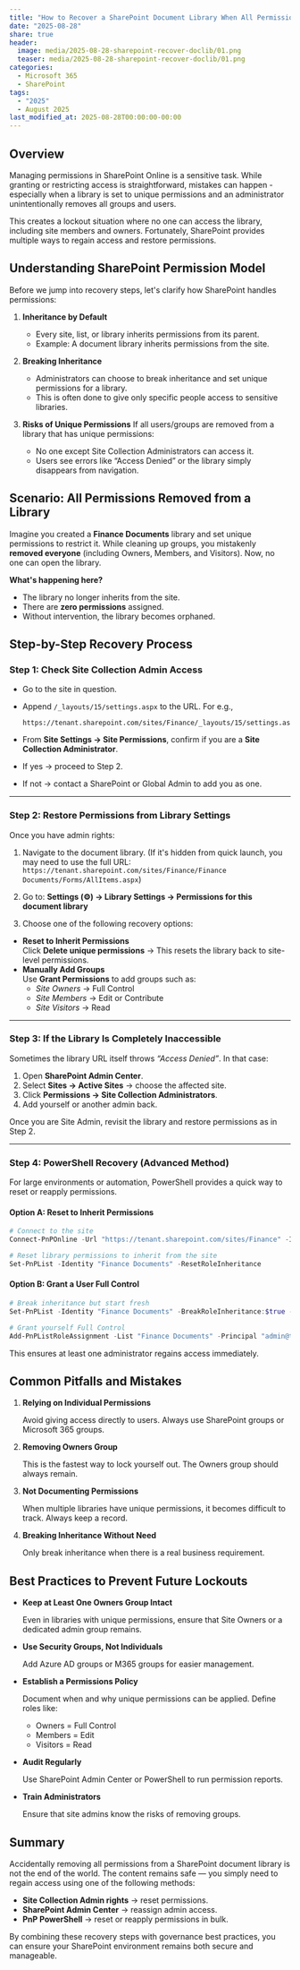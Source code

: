 ```yaml
---
title: "How to Recover a SharePoint Document Library When All Permissions Are Removed"
date: "2025-08-28"
share: true
header:
  image: media/2025-08-28-sharepoint-recover-doclib/01.png
  teaser: media/2025-08-28-sharepoint-recover-doclib/01.png
categories:
  - Microsoft 365
  - SharePoint
tags:
  - "2025"
  - August 2025
last_modified_at: 2025-08-28T00:00:00-00:00
---
```

## Overview

Managing permissions in SharePoint Online is a sensitive task. While granting or restricting access is straightforward, mistakes can happen - especially when a library is set to unique permissions and an administrator unintentionally removes all groups and users.

This creates a lockout situation where no one can access the library, including site members and owners. Fortunately, SharePoint provides multiple ways to regain access and restore permissions.

## Understanding SharePoint Permission Model

Before we jump into recovery steps, let's clarify how SharePoint handles permissions:

1. **Inheritance by Default**
    - Every site, list, or library inherits permissions from its parent.
    - Example: A document library inherits permissions from the site.

2. **Breaking Inheritance**
    - Administrators can choose to break inheritance and set unique permissions for a library.
    - This is often done to give only specific people access to sensitive libraries.

3. **Risks of Unique Permissions**
    If all users/groups are removed from a library that has unique permissions:
    - No one except Site Collection Administrators can access it.
    - Users see errors like “Access Denied” or the library simply disappears from navigation.


## Scenario: All Permissions Removed from a Library

Imagine you created a **Finance Documents** library and set unique permissions to restrict it. While cleaning up groups, you mistakenly **removed everyone** (including Owners, Members, and Visitors). Now, no one can open the library.

**What's happening here?**

- The library no longer inherits from the site.
- There are **zero permissions** assigned.
- Without intervention, the library becomes orphaned.


## Step-by-Step Recovery Process

### Step 1: Check Site Collection Admin Access

- Go to the site in question.
- Append `/_layouts/15/settings.aspx` to the URL. For e.g.,

    ```
    https://tenant.sharepoint.com/sites/Finance/_layouts/15/settings.aspx
    ```

- From **Site Settings → Site Permissions**, confirm if you are a **Site Collection Administrator**.  
- If yes → proceed to Step 2.  
- If not → contact a SharePoint or Global Admin to add you as one.

---

### **Step 2: Restore Permissions from Library Settings**

Once you have admin rights:

1. Navigate to the document library. (If it's hidden from quick launch, you may need to use the full URL:  
 `https://tenant.sharepoint.com/sites/Finance/Finance Documents/Forms/AllItems.aspx`)

2. Go to: **Settings (⚙️) → Library Settings → Permissions for this document library**

3. Choose one of the following recovery options:
 - **Reset to Inherit Permissions**  
   Click **Delete unique permissions** → This resets the library back to site-level permissions.  
 - **Manually Add Groups**  
   Use **Grant Permissions** to add groups such as:  
   - *Site Owners* → Full Control  
   - *Site Members* → Edit or Contribute  
   - *Site Visitors* → Read

---

### **Step 3: If the Library Is Completely Inaccessible**
Sometimes the library URL itself throws *“Access Denied”*. In that case:

1. Open **SharePoint Admin Center**.
2. Select **Sites → Active Sites** → choose the affected site.
3. Click **Permissions → Site Collection Administrators**.
4. Add yourself or another admin back.  

Once you are Site Admin, revisit the library and restore permissions as in Step 2.

---

### **Step 4: PowerShell Recovery (Advanced Method)**

For large environments or automation, PowerShell provides a quick way to reset or reapply permissions.

#### **Option A: Reset to Inherit Permissions**

```powershell
# Connect to the site
Connect-PnPOnline -Url "https://tenant.sharepoint.com/sites/Finance" -Interactive

# Reset library permissions to inherit from the site
Set-PnPList -Identity "Finance Documents" -ResetRoleInheritance
```

#### **Option B: Grant a User Full Control**

```powershell
# Break inheritance but start fresh
Set-PnPList -Identity "Finance Documents" -BreakRoleInheritance:$true -CopyRoleAssignments:$false -ClearSubscopes:$true

# Grant yourself Full Control
Add-PnPListRoleAssignment -List "Finance Documents" -Principal "admin@tenant.com" -RoleDefinition "Full Control"
```

This ensures at least one administrator regains access immediately.

## Common Pitfalls and Mistakes

1. **Relying on Individual Permissions**

    Avoid giving access directly to users. Always use SharePoint groups or Microsoft 365 groups.

2. **Removing Owners Group**

    This is the fastest way to lock yourself out. The Owners group should always remain.

3. **Not Documenting Permissions**

    When multiple libraries have unique permissions, it becomes difficult to track. Always keep a record.

4. **Breaking Inheritance Without Need**

    Only break inheritance when there is a real business requirement.


## Best Practices to Prevent Future Lockouts

- **Keep at Least One Owners Group Intact**

    Even in libraries with unique permissions, ensure that Site Owners or a dedicated admin group remains.

- **Use Security Groups, Not Individuals**

    Add Azure AD groups or M365 groups for easier management.

- **Establish a Permissions Policy**

    Document when and why unique permissions can be applied.
    Define roles like:
    - Owners = Full Control
    - Members = Edit
    - Visitors = Read

- **Audit Regularly**

    Use SharePoint Admin Center or PowerShell to run permission reports.

- **Train Administrators**

    Ensure that site admins know the risks of removing groups.


## Summary

Accidentally removing all permissions from a SharePoint document library is not the end of the world. The content remains safe — you simply need to regain access using one of the following methods:

- **Site Collection Admin rights** → reset permissions.
- **SharePoint Admin Center** → reassign admin access.
- **PnP PowerShell** → reset or reapply permissions in bulk.

By combining these recovery steps with governance best practices, you can ensure your SharePoint environment remains both secure and manageable.
